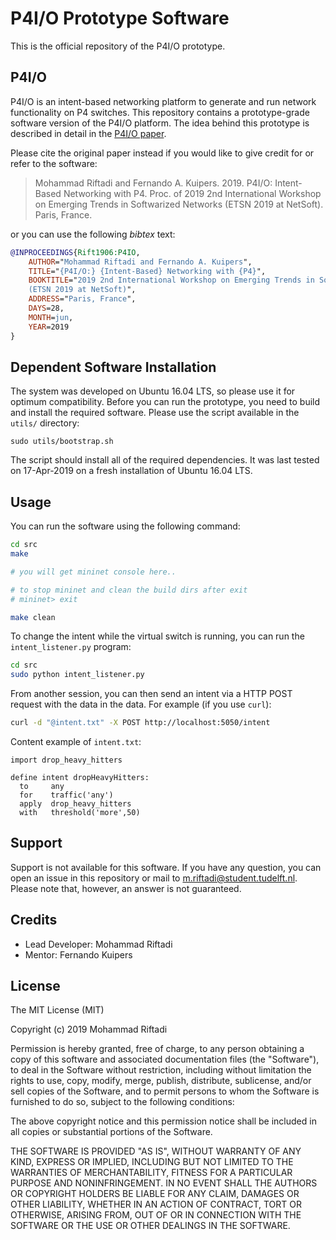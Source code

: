 # P4I/O Prototype Software

This is the official repository of the P4I/O prototype.

## P4I/O

P4I/O is an intent-based networking platform to generate and run network functionality on P4 switches. This repository contains a prototype-grade software version of the P4I/O platform. The idea behind this prototype is described in detail in the [P4I/O paper](https://fernandokuipers.nl/papers/P4IO.pdf).

Please cite the original paper instead if you would like to give credit for or refer to the software:

> Mohammad Riftadi and Fernando A. Kuipers. 2019. P4I/O: Intent-Based Networking with P4. Proc. of 2019 2nd International Workshop on Emerging Trends in Softwarized Networks (ETSN 2019 at NetSoft). Paris, France.

or you can use the following *bibtex* text:
```bibtex
@INPROCEEDINGS{Rift1906:P4IO,
    AUTHOR="Mohammad Riftadi and Fernando A. Kuipers",
    TITLE="{P4I/O:} {Intent-Based} Networking with {P4}",
    BOOKTITLE="2019 2nd International Workshop on Emerging Trends in Softwarized Networks
    (ETSN 2019 at NetSoft)",
    ADDRESS="Paris, France",
    DAYS=28,
    MONTH=jun,
    YEAR=2019
}
```

## Dependent Software Installation

The system was developed on Ubuntu 16.04 LTS, so please use it for optimum compatibility. Before you can run the prototype, you need to build and install the required software. Please use the script available in the `utils/` directory:

`sudo utils/bootstrap.sh`

The script should install all of the required dependencies. It was last tested on 17-Apr-2019 on a fresh installation of Ubuntu 16.04 LTS.

## Usage

You can run the software using the following command:
```bash
cd src
make

# you will get mininet console here..

# to stop mininet and clean the build dirs after exit
# mininet> exit

make clean
```

To change the intent while the virtual switch is running, you can run the `intent_listener.py` program:

```bash
cd src
sudo python intent_listener.py
```

From another session, you can then send an intent via a HTTP POST request with the data in the data.
For example (if you use `curl`):

```bash
curl -d "@intent.txt" -X POST http://localhost:5050/intent
```

Content example of `intent.txt`:

```
import drop_heavy_hitters

define intent dropHeavyHitters:
  to     any
  for    traffic('any')
  apply  drop_heavy_hitters
  with   threshold('more',50)

```

## Support

Support is not available for this software. If you have any question, you can open an issue in this repository or mail to m.riftadi@student.tudelft.nl. Please note that, however, an answer is not guaranteed.

## Credits

* Lead Developer: Mohammad Riftadi
* Mentor: Fernando Kuipers

## License

The MIT License (MIT)

Copyright (c) 2019 Mohammad Riftadi

Permission is hereby granted, free of charge, to any person obtaining a copy of this software and associated documentation files (the "Software"), to deal in the Software without restriction, including without limitation the rights to use, copy, modify, merge, publish, distribute, sublicense, and/or sell copies of the Software, and to permit persons to whom the Software is furnished to do so, subject to the following conditions:

The above copyright notice and this permission notice shall be included in all copies or substantial portions of the Software.

THE SOFTWARE IS PROVIDED "AS IS", WITHOUT WARRANTY OF ANY KIND, EXPRESS OR IMPLIED, INCLUDING BUT NOT LIMITED TO THE WARRANTIES OF MERCHANTABILITY, FITNESS FOR A PARTICULAR PURPOSE AND NONINFRINGEMENT. IN NO EVENT SHALL THE AUTHORS OR COPYRIGHT HOLDERS BE LIABLE FOR ANY CLAIM, DAMAGES OR OTHER LIABILITY, WHETHER IN AN ACTION OF CONTRACT, TORT OR OTHERWISE, ARISING FROM, OUT OF OR IN CONNECTION WITH THE SOFTWARE OR THE USE OR OTHER DEALINGS IN THE SOFTWARE.
